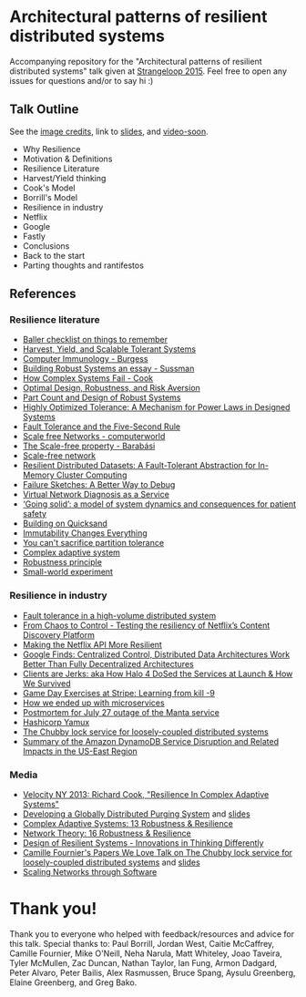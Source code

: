 # Architectural patterns of resilient distributed systems

Accompanying repository for the "Architectural patterns of resilient distributed systems" talk given at [Strangeloop 2015](http://www.thestrangeloop.com/2015/sessions.html). Feel free to open any issues for questions and/or to say hi :)

## Talk Outline
See the [image credits](credits.md), link to [slides](https://speakerdeck.com/randommood/architectural-patterns-of-resilient-distributed-systems), and [video-soon](#).

* Why Resilience
 * Motivation & Definitions
* Resilience Literature
 * Harvest/Yield thinking
 * Cook's Model
 * Borrill's Model
* Resilience in industry
 * Netflix
 * Google
 * Fastly
* Conclusions
 * Back to the start
 * Parting thoughts and rantifestos

## References

### Resilience literature
* [Baller checklist on things to remember](http://monkey.org/~marius/checklist.pdf)
* [Harvest, Yield, and Scalable Tolerant Systems](http://citeseerx.ist.psu.edu/viewdoc/download?doi=10.1.1.24.3690&rep=rep1&type=pdf)
* [Computer Immunology - Burgess](http://people.scs.carleton.ca/~soma/biosec/readings/burgess-immunology.pdf)
* [Building Robust Systems an essay - Sussman](http://groups.csail.mit.edu/mac/users/gjs/6.945/readings/robust-systems.pdf)
* [How Complex Systems Fail - Cook](http://web.mit.edu/2.75/resources/random/How%20Complex%20Systems%20Fail.pdf)
* [Optimal Design, Robustness, and Risk Aversion](http://tuvalu.santafe.edu/~jdf/papers/optimal.pdf)
* [Part Count and Design of Robust Systems](http://meche.mit.edu/documents/danfrey/danfrey_partcount.pdf)
* [Highly Optimized Tolerance: A Mechanism for Power Laws in Designed Systems](http://snap.stanford.edu/class/cs224w-readings/carlson99tolerance.pdf)
* [Fault Tolerance and the Five-Second Rule](https://www.usenix.org/system/files/conference/hotos15/hotos15-paper-chen_ang.pdf)
* [Scale free Networks - computerworld](http://www.computerworld.com/article/2579374/networking/scale-free-networks.html)
* [The Scale-free property - Barabási](http://barabasilab.neu.edu/networksciencebook/download/network_science_december_ch4_2013.pdf)
* [Scale-free network](https://en.wikipedia.org/wiki/Scale-free_network)
* [Resilient Distributed Datasets: A Fault-Tolerant Abstraction for In-Memory Cluster Computing](https://www.cs.berkeley.edu/~matei/papers/2012/nsdi_spark.pdf)
* [Failure Sketches: A Better Way to Debug](https://www.usenix.org/conference/hotos15/workshop-program/presentation/kasikci)
* [Virtual Network Diagnosis as a Service](https://research.facebook.com/publications/616093585136896/virtual-network-diagnosis-as-a-service/)
* [‘Going solid’: a model of system dynamics and consequences for patient safety](http://www.ncbi.nlm.nih.gov/pmc/articles/PMC1743994/pdf/v014p00130.pdf)
* [Building on Quicksand](http://db.cs.berkeley.edu/cs286/papers/quicksand-cidr2009.pdf)
* [Immutability Changes Everything](http://www.cidrdb.org/cidr2015/Papers/CIDR15_Paper16.pdf)
* [You can't sacrifice partition tolerance](http://codahale.com/you-cant-sacrifice-partition-tolerance/)
* [Complex adaptive system](https://en.wikipedia.org/wiki/Complex_adaptive_system)
* [Robustness principle](https://en.wikipedia.org/wiki/Robustness_principle)
* [Small-world experiment](https://en.wikipedia.org/wiki/Small-world_experiment)

### Resilience in industry
* [Fault tolerance in a high-volume distributed system](http://techblog.netflix.com/2012/02/fault-tolerance-in-high-volume.html)
* [From Chaos to Control - Testing the resiliency of Netflix’s Content Discovery Platform](http://techblog.netflix.com/2015/08/from-chaos-to-control-testing.html)
* [Making the Netflix API More Resilient](http://techblog.netflix.com/2011/12/making-netflix-api-more-resilient.html)
* [Google Finds: Centralized Control, Distributed Data Architectures Work Better Than Fully Decentralized Architectures](http://highscalability.com/blog/2014/4/7/google-finds-centralized-control-distributed-data-architectu.html)
* [Clients are Jerks: aka How Halo 4 DoSed the Services at Launch & How We Survived](http://caitiem.com/2015/06/23/clients-are-jerks-aka-how-halo-4-dosed-the-services-at-launch-how-we-survived/)
* [Game Day Exercises at Stripe: Learning from kill -9](https://stripe.com/blog/game-day-exercises-at-stripe)
* [How we ended up with microservices](http://philcalcado.com/2015/09/08/how_we_ended_up_with_microservices.html)
* [Postmortem for July 27 outage of the Manta service](https://www.joyent.com/blog/manta-postmortem-7-27-2015)
* [Hashicorp Yamux](https://github.com/hashicorp/yamux)
* [The Chubby lock service for loosely-coupled distributed systems](http://static.googleusercontent.com/media/research.google.com/en//archive/chubby-osdi06.pdf)
* [Summary of the Amazon DynamoDB Service Disruption and Related Impacts in the US-East Region](https://aws.amazon.com/message/5467D2/)

### Media
* [Velocity NY 2013:   Richard Cook, "Resilience In Complex Adaptive Systems"](https://www.youtube.com/watch?v=PGLYEDpNu60&feature=youtu.be)
* [Developing a Globally Distributed Purging System](https://www.youtube.com/watch?v=HfO_6bKsy_g) and [slides](https://speakerdeck.com/brucespang/papers-prototypes-and-production-developing-a-globally-distributed-purging-system)
* [Complex Adaptive Systems: 13 Robustness & Resilience](https://www.youtube.com/watch?v=HOTWIPmkdzo)
* [Network Theory: 16 Robustness & Resilience](https://www.youtube.com/watch?v=_ztNkmDg0mw)
* [Design of Resilient Systems - Innovations in Thinking Differently](https://www.youtube.com/watch?v=nV52yh6GDMg)
* [Camille Fournier's Papers We Love Talk on The Chubby lock service for loosely-coupled distributed systems](https://www.youtube.com/watch?v=PqItueBaiRg) and [slides](https://speakerdeck.com/hakka_labs/the-chubby-lock-service-for-loosely-coupled-distributed-systems)
* [Scaling Networks through Software](https://www.usenix.org/conference/srecon15/program/presentation/taveira)

# Thank you!
Thank you to everyone who helped with feedback/resources and advice for this talk. Special thanks to: Paul Borrill, Jordan West, Caitie McCaffrey, Camille Fournier, Mike O'Neill, Neha Narula, Matt Whiteley, Joao Taveira, Tyler McMullen, Zac Duncan, Nathan Taylor, Ian Fung, Armon Dadgard, Peter Alvaro, Peter Bailis, Alex Rasmussen, Bruce Spang, Aysulu Greenberg, Elaine Greenberg, and Greg Bako.
